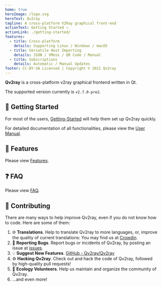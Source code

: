 ```yaml
---
home: true
heroImage: /logo.svg
heroText: Qv2ray
tagline: A cross-platform V2Ray graphical front-end
actionText: Getting Started →
actionLink: ./getting-started/
features:
  - title: Cross-platform
    details: Supporting Linux / Windows / macOS
  - title: Versatile Host Importing
    details: JSON / VMess / QR Code / Manual
  - title: Subscriptions
    details: Automatic / Manual Updates
footer: CC-BY-SA Licensed | Copyright © 2021 Qv2ray
---
```


**Qv2ray** is a cross-platform v2ray graphical frontend written in Qt.

The supported version currently is `v2.7.0-pre2`.

## 🚀 Getting Started

For most of the users, [Getting-Started](getting-started/README.md) will help them set up Qv2ray quickly.

For detailed documentation of all functionalities, please view the [User Manual](manual.md).

## 📃 Features

Please view [Features](features.md).

## ❓ FAQ

Please view [FAQ](faq/README.md).

## 👷 Contributing

There are many ways to help improve Qv2ray, even if you do not know how to code. Here are some of them:

1. 🌐 **Translations**. Help to translate Qv2ray to more languages, or, improve the quality of current translations: You may find us at [Crowdin](https://crowdin.com/translate/qv2ray/).
2. 🐛 **Reporting Bugs**. Report bugs or incidents of Qv2ray, by posting an issue at [issues](https://github.com/Qv2ray/Qv2ray/issues).
3. 💡 **Suggest New Features**. [GitHub - Qv2ray/Qv2ray](https://github.com/Qv2ray/Qv2ray)
4. ⚙️ **Hacking Qv2ray**. Check out and hack the code of Qv2ray, followed by high-quality pull requests!
5. 📆 **Ecology Volunteers**. Help us maintain and organize the community of Qv2ray.
6. ...and even more!
